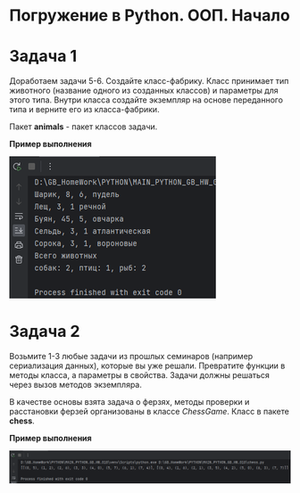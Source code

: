 # Погружение в Python. ООП. Начало

# Задача 1
Доработаем задачи 5-6. Создайте класс-фабрику.
Класс принимает тип животного (название одного из созданных классов) и параметры для этого типа.
Внутри класса создайте экземпляр на основе переданного типа и верните его из класса-фабрики.

Пакет **animals** - пакет классов задачи. 

**Пример выполнения**

![img.png](img/img_1-01.png)


# Задача 2
Возьмите 1-3 любые задачи из прошлых семинаров (например сериализация данных), которые вы уже решали. 
Превратите функции в методы класса, а параметры в свойства. Задачи должны решаться через вызов методов экземпляра.

В качестве основы взята задача о ферзях, методы проверки и расстановки ферзей организованы в классе _ChessGame_. 
Класс в пакете **chess**.

**Пример выполнения**

![img.png](img/img_2-01.png)